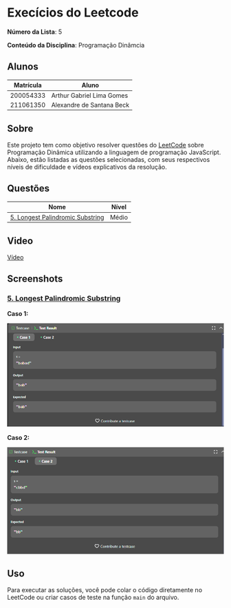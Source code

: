 # Execícios do Leetcode

**Número da Lista**: 5<br>

**Conteúdo da Disciplina**: Programação Dinâmcia<br>

## Alunos

| Matrícula | Aluno                     |
| --------- | ------------------------- |
| 200054333 | Arthur Gabriel Lima Gomes |
| 211061350 | Alexandre de Santana Beck |

## Sobre

Este projeto tem como objetivo resolver questões do [LeetCode](https://leetcode.com/problemset/?topicSlugs=dynamic-programming&page=1) sobre Programação Dinâmica utilizando a linguagem de programação JavaScript. Abaixo, estão listadas as questões selecionadas, com seus respectivos níveis de dificuldade e vídeos explicativos da resolução.

## Questões

| Nome                                                                                                         | Nível |
| ------------------------------------------------------------------------------------------------------------ | ----- |
| [5. Longest Palindromic Substring](https://leetcode.com/problems/longest-palindromic-substring/description/) | Médio |

## Video

[Vídeo]()

## Screenshots

### [5. Longest Palindromic Substring](https://leetcode.com/problems/longest-palindromic-substring/description/)

**Caso 1:**

![](assets/palindromic1.png)

**Caso 2:**

![](assets/palindromic2.png)

## Uso

Para executar as soluções, você pode colar o código diretamente no LeetCode ou criar casos de teste na função `main` do arquivo.
